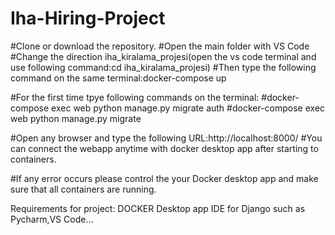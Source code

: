 # Iha-Hiring-Project

#Clone or download the repository.
#Open the main folder with VS Code 
#Change the direction iha_kiralama_projesi(open the vs code terminal and use following command:cd iha_kiralama_projesi)
#Then type the following command on the same terminal:docker-compose up

#For the first time tpye following commands on the terminal:
#docker-compose exec web python manage.py migrate auth
#docker-compose exec web python manage.py migrate

#Open any browser and type the following URL:http://localhost:8000/
#You can connect the webapp anytime with docker desktop app after starting to containers.

#If any error occurs please control the your Docker desktop app and make sure that all containers are running.

Requirements for project:
DOCKER Desktop app
IDE for Django such as Pycharm,VS Code...
